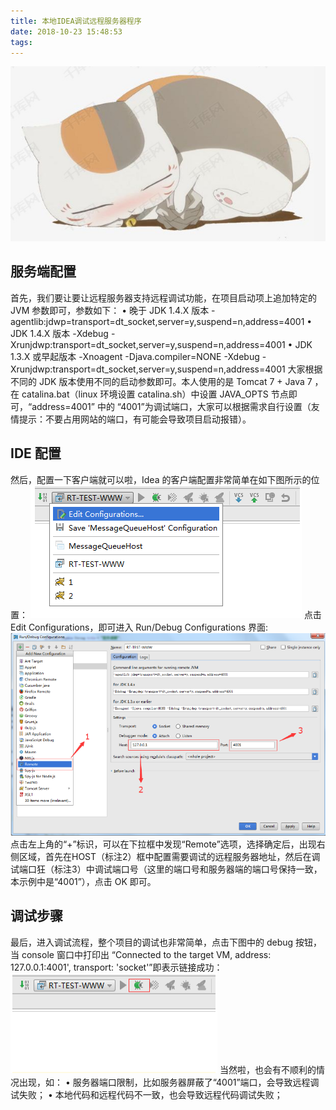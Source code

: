 ```yaml
---
title: 本地IDEA调试远程服务器程序
date: 2018-10-23 15:48:53
tags:
---
```

![猫咪老师](/images/页面图片/15.png)
## 服务端配置
首先，我们要让要让远程服务器支持远程调试功能，在项目启动项上追加特定的 JVM 参数即可，参数如下：
•   晚于 JDK 1.4.X 版本
-agentlib:jdwp=transport=dt_socket,server=y,suspend=n,address=4001
•	JDK 1.4.X 版本
-Xdebug -Xrunjdwp:transport=dt_socket,server=y,suspend=n,address=4001
•	JDK 1.3.X 或早起版本
-Xnoagent -Djava.compiler=NONE -Xdebug -Xrunjdwp:transport=dt_socket,server=y,suspend=n,address=4001
大家根据不同的 JDK 版本使用不同的启动参数即可。本人使用的是 Tomcat 7 + Java 7 ，在 catalina.bat（linux 环境设置 catalina.sh）中设置 JAVA_OPTS 节点即可，“address=4001” 中的 “4001”为调试端口，大家可以根据需求自行设置（友情提示：不要占用网站的端口，有可能会导致项目启动报错）。
## IDE 配置
然后，配置一下客户端就可以啦，Idea 的客户端配置非常简单在如下图所示的位置：
![1](/images/本地IDEA调试远程服务器程序/1.png)
点击 Edit Configurations，即可进入 Run/Debug Configurations 界面:
![2](/images/本地IDEA调试远程服务器程序/2.png)
点击左上角的“+”标识，可以在下拉框中发现“Remote”选项，选择确定后，出现右侧区域，首先在HOST（标注2）框中配置需要调试的远程服务器地址，然后在调试端口狂（标注3）中调试端口号（这里的端口号和服务器端的端口号保持一致，本示例中是“4001”），点击 OK 即可。
## 调试步骤
最后，进入调试流程，整个项目的调试也非常简单，点击下图中的 debug 按钮，当 console 窗口中打印出 “Connected to the target VM, address: 127.0.0.1:4001', transport: 'socket'”即表示链接成功：
![3](/images/本地IDEA调试远程服务器程序/3.png)
当然啦，也会有不顺利的情况出现，如：
•	服务器端口限制，比如服务器屏蔽了“4001”端口，会导致远程调试失败；
•	本地代码和远程代码不一致，也会导致远程代码调试失败；
